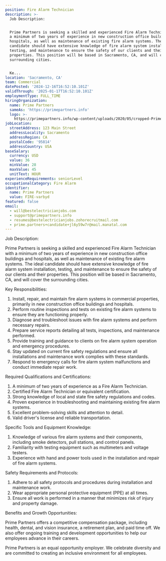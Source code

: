 ```yaml
---
position: Fire Alarm Technician
description: >-
  Job Description:


  Prime Partners is seeking a skilled and experienced Fire Alarm Technician with
  a minimum of two years of experience in new construction office buildings and
  hospitals, as well as maintenance of existing fire alarm systems. The ideal
  candidate should have extensive knowledge of fire alarm system installation,
  testing, and maintenance to ensure the safety of our clients and their
  properties. This position will be based in Sacramento, CA, and will cover the
  surrounding cities.


  Ke...
location: 'Sacramento, CA'
team: Commercial
datePosted: '2024-12-16T16:52:10.101Z'
validThrough: '2025-01-17T16:52:10.101Z'
employmentType: FULL_TIME
hiringOrganization:
  name: Prime Partners
  sameAs: 'https://primepartners.info'
  logo: >-
    https://primepartners.info/wp-content/uploads/2020/05/cropped-Prime-Partners-Logo-NO-BG-1-1.png
jobLocation:
  streetAddress: 123 Main Street
  addressLocality: Sacramento
  addressRegion: CA
  postalCode: '95814'
  addressCountry: USA
baseSalary:
  currency: USD
  value: 36
  minValue: 28
  maxValue: 45
  unitText: HOUR
experienceRequirements: seniorLevel
occupationalCategory: Fire Alarm
identifier:
  name: Prime Partners
  value: FIRE-varbyd
featured: false
email:
  - will@bestelectricianjobs.com
  - support@primepartners.info
  - resumes@bestelectricianjobs.zohorecruitmail.com
  - prime.partners+candidate+jl6y59w7r@mail.manatal.com
---
```




Job Description:

Prime Partners is seeking a skilled and experienced Fire Alarm Technician with a minimum of two years of experience in new construction office buildings and hospitals, as well as maintenance of existing fire alarm systems. The ideal candidate should have extensive knowledge of fire alarm system installation, testing, and maintenance to ensure the safety of our clients and their properties. This position will be based in Sacramento, CA, and will cover the surrounding cities.

Key Responsibilities:

1. Install, repair, and maintain fire alarm systems in commercial properties, primarily in new construction office buildings and hospitals.
2. Perform routine inspections and tests on existing fire alarm systems to ensure they are functioning properly.
3. Diagnose and troubleshoot issues with fire alarm systems and perform necessary repairs.
4. Prepare service reports detailing all tests, inspections, and maintenance performed.
5. Provide training and guidance to clients on fire alarm system operation and emergency procedures.
6. Stay updated on current fire safety regulations and ensure all installations and maintenance work complies with these standards.
7. Respond to emergency calls for fire alarm system malfunctions and conduct immediate repair work.

Required Qualifications and Certifications:

1. A minimum of two years of experience as a Fire Alarm Technician.
2. Certified Fire Alarm Technician or equivalent certification.
3. Strong knowledge of local and state fire safety regulations and codes.
4. Proven experience in troubleshooting and maintaining existing fire alarm systems.
5. Excellent problem-solving skills and attention to detail.
6. Valid driver's license and reliable transportation.

Specific Tools and Equipment Knowledge:

1. Knowledge of various fire alarm systems and their components, including smoke detectors, pull stations, and control panels.
2. Familiarity with testing equipment such as multimeters and voltage testers.
3. Experience with hand and power tools used in the installation and repair of fire alarm systems.

Safety Requirements and Protocols:

1. Adhere to all safety protocols and procedures during installation and maintenance work.
2. Wear appropriate personal protective equipment (PPE) at all times.
3. Ensure all work is performed in a manner that minimizes risk of injury and property damage.

Benefits and Growth Opportunities:

Prime Partners offers a competitive compensation package, including health, dental, and vision insurance, a retirement plan, and paid time off. We also offer ongoing training and development opportunities to help our employees advance in their careers.

Prime Partners is an equal opportunity employer. We celebrate diversity and are committed to creating an inclusive environment for all employees.
